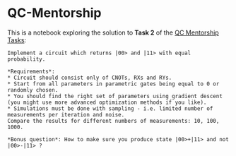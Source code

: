 # QC-Mentorship

This is a notebook exploring the solution to **Task 2** of the [QC Mentorship Tasks](https://docs.google.com/document/d/1lo_qy6Y7jhwBMWpQuecxAFG3L_4soYkpq0TaLq42o-A/edit?usp=sharing):

```
Implement a circuit which returns |00> and |11> with equal probability.

*Requirements*:
* Circuit should consist only of CNOTs, RXs and RYs. 
* Start from all parameters in parametric gates being equal to 0 or randomly chosen. 
* You should find the right set of parameters using gradient descent (you might use more advanced optimization methods if you like). 
* Simulations must be done with sampling - i.e. limited number of measurements per iteration and noise. 
Compare the results for different numbers of measurements: 10, 100, 1000.

*Bonus question*: How to make sure you produce state |00>+|11> and not |00>-|11> ?
```
